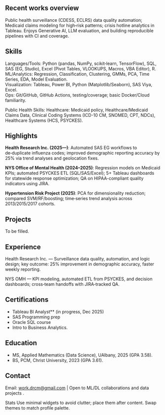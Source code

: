 ## **Recent works overview**
Public health surveillance (CDESS, ECLRS) data quality automation; Medicaid claims modeling for high‑risk patterns; crisis hotline analytics in Tableau.
Enjoys Generative AI, LLM evaluation, and building reproducible pipelines with CI and coverage.

## **Skills**
Languages/Tools: Python (pandas, NumPy, scikit‑learn, TensorFlow), SQL, SAS (EG, Studio), Excel (Pivot Tables, VLOOKUPS, Macros, VBA Editor), R. \
ML/Analytics: Regression, Classification, Clustering, GMMs, PCA, Time Series, EDA, Model Evaluation. \
Visualization: Tableau, Power BI, Python (Matplotlib/Seaborn), SAS Viya, Excel. \
Ops: Git/GitHub, GitHub Actions, testing/coverage; basic Docker/Cloud familiarity.

Public Health Skills: Healthcare: Medicaid policy, Healthcare/Medicaid Claims Data, Clinical Coding Systems (ICD-10 CM, SNOMED, CPT, NDCs), Healthcare Systems (HCS, PSYCKES).

## **Highlights**
**Health Research Inc. (2025—)**: Automated SAS EG workflows to de‑duplicate influenza codes; improved demographic reporting accuracy by 25% via trend analyses and geolocation fixes.

**NYS Office of Mental Health (2024–2025)**: Regression models on Medicaid KPIs; automated PSYCKES ETL (SQL/SAS/Excel); 5+ Tableau dashboards for statewide response optimization; QA on HIPAA-compliant quality indicators using JIRA.

**Hypertension Risk Project (2025)**: PCA for dimensionality reduction; compared SVM/RF/boosting; time‑series trend analysis across 2013/2015/2017 cohorts.

## **Projects**
To be filled.

## **Experience**
Health Research Inc. — Surveillance data quality, automation, and logic design; key outcome: 25% improvement in demographic accuracy, faster weekly reporting.

NYS OMH — KPI modeling, automated ETL from PSYCKES, and decision dashboards; cross‑team handoffs with JIRA‑tracked QA.

## **Certifications**
- Tableau BI Analyst** (in progress, Dec 2025)
- SAS Programming prep
- Oracle SQL course
- Intro to Business Analytics.

## **Education**
- MS, Applied Mathematics (Data Science), UAlbany, 2025 (GPA 3.58).
- BS, PCM, Christ University, 2023 (GPA 3.61).

## **Contact**
Email: work.drcm@gmail.com | Open to ML/DL collaborations and data projects .

Stats
Use minimal widgets to avoid clutter; place them after content. Swap themes to match profile palette.
